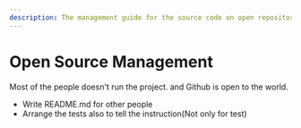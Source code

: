 ```yaml
---
description: The management guide for the source code on open repositories.
---
```


# Open Source Management

Most of the people doesn't run the project. and Github is open to the world.

* Write README.md for other people
* Arrange the tests also to tell the instruction(Not only for test)
